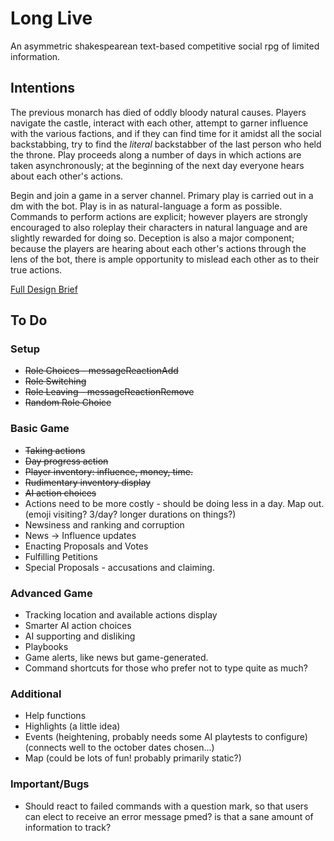 # Long Live
An asymmetric shakespearean text-based competitive social rpg of limited information.

## Intentions
The previous monarch has died of oddly bloody natural causes. Players navigate the castle, interact with each other, attempt to garner influence with the various factions, and if they can find time for it amidst all the social backstabbing, try to find the *literal* backstabber of the last person who held the throne. Play proceeds along a number of days in which actions are taken asynchronously; at the beginning of the next day everyone hears about each other's actions.  

Begin and join a game in a server channel. Primary play is carried out in a dm with the bot. Play is in as natural-language a form as possible. Commands to perform actions are explicit; however players are strongly encouraged to also roleplay their characters in natural language and are slightly rewarded for doing so. Deception is also a major component; because the players are hearing about each other's actions through the lens of the bot, there is ample opportunity to mislead each other as to their true actions.  

[Full Design Brief](https://docs.google.com/document/d/1ni27LwPuuAySAL9iAafapMvhsofkjvguhH7wtULzMRs/)

## To Do
### Setup
- ~~Role Choices - messageReactionAdd~~
- ~~Role Switching~~
- ~~Role Leaving - messageReactionRemove~~
- ~~Random Role Choice~~

### Basic Game
- ~~Taking actions~~
- ~~Day progress action~~
- ~~Player inventory: influence, money, time.~~
- ~~Rudimentary inventory display~~
- ~~AI action choices~~
- Actions need to be more costly - should be doing less in a day. Map out. (emoji visiting? 3/day? longer durations on things?)
- Newsiness and ranking and corruption
- News -> Influence updates
- Enacting Proposals and Votes
- Fulfilling Petitions
- Special Proposals - accusations and claiming.

### Advanced Game
- Tracking location and available actions display
- Smarter AI action choices
- AI supporting and disliking
- Playbooks
- Game alerts, like news but game-generated.
- Command shortcuts for those who prefer not to type quite as much?

### Additional
- Help functions
- Highlights (a little idea)
- Events (heightening, probably needs some AI playtests to configure) (connects well to the october dates chosen...)
- Map (could be lots of fun! probably primarily static?)

### Important/Bugs
- Should react to failed commands with a question mark, so that users can elect to receive an error message pmed? is that a sane amount of information to track?
